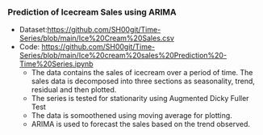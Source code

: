 
### Prediction of Icecream Sales using ARIMA
- Dataset:https://github.com/SH00git/Time-Series/blob/main/Ice%20Cream%20Sales.csv
- Code: https://github.com/SH00git/Time-Series/blob/main/Ice%20cream%20sales%20Prediction%20-Time%20Series.ipynb
  - The data contains the sales of icecream over a period of time. The sales data is decomposed into three sections as seasonality, trend, residual and then plotted.
  - The series is tested for stationarity using Augmented Dicky Fuller Test
  - The data is somoothened using moving average for plotting.
  - ARIMA is used to forecast the sales based on the trend observed.

